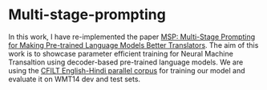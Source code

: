 # Multi-stage-prompting
In this work, I have re-implemented the paper [MSP: Multi-Stage Prompting for Making Pre-trained Language Models Better Translators](https://aclanthology.org/2022.acl-long.424.pdf). 
The aim of this work is to showcase parameter efficient training for Neural Machine Transaltion using decoder-based pre-trained language models. We are using the [CFILT English-Hindi parallel corpus](https://www.cfilt.iitb.ac.in/iitb_parallel/) for training our model and evaluate it on WMT14 dev and test sets.

